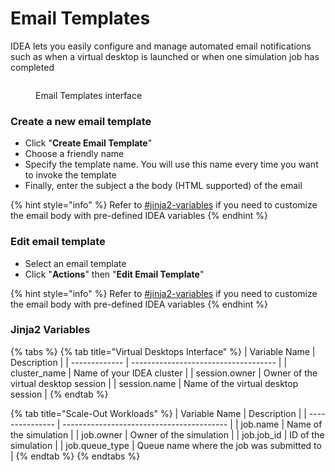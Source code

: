# Email Templates

IDEA lets you easily configure and manage automated email notifications such as when a virtual desktop is launched or when one simulation job has completed

<figure><img src=".gitbook/assets/Screen%20Shot%202022-10-24%20at%202.13.02%20PM.png" alt=""><figcaption><p>Email Templates interface</p></figcaption></figure>

### Create a new email template

* Click "**Create Email Template**"
* Choose a friendly name
* Specify the template name. You will use this name every time you want to invoke the template
* Finally, enter the subject a the body (HTML supported) of the email

{% hint style="info" %}
Refer to [#jinja2-variables](email-templates.md#jinja2-variables "mention") if you need to customize the email body with pre-defined IDEA variables
{% endhint %}

### Edit email template

* Select an email template
* Click "**Actions**" then "**Edit Email Template**"

{% hint style="info" %}
Refer to [#jinja2-variables](email-templates.md#jinja2-variables "mention") if you need to customize the email body with pre-defined IDEA variables
{% endhint %}

### Jinja2 Variables

{% tabs %}
{% tab title="Virtual Desktops Interface" %}
| Variable Name | Description                          |
| ------------- | ------------------------------------ |
| cluster\_name | Name of your IDEA cluster            |
| session.owner | Owner of the virtual desktop session |
| session.name  | Name of the virtual desktop session  |
{% endtab %}

{% tab title="Scale-Out Workloads" %}
| Variable Name   | Description                               |
| --------------- | ----------------------------------------- |
| job.name        | Name of the simulation                    |
| job.owner       | Owner of the simulation                   |
| job.job\_id     | ID of the simulation                      |
| job.queue\_type | Queue name where the job was submitted to |
{% endtab %}
{% endtabs %}
